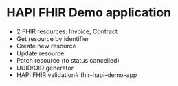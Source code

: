 # HAPI FHIR Demo application

- 2 FHIR resources: Invoice, Contract
- Get resource by identifier
- Create new resource
- Update resource
- Patch resource (to status cancelled)
- UUID/OID generator
- HAPI FHIR validation# fhir-hapi-demo-app
